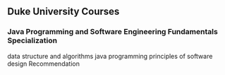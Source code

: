 ## Duke University Courses 
### Java Programming and Software Engineering Fundamentals Specialization
data structure and algorithms
java programming principles of software design
Recommendation

